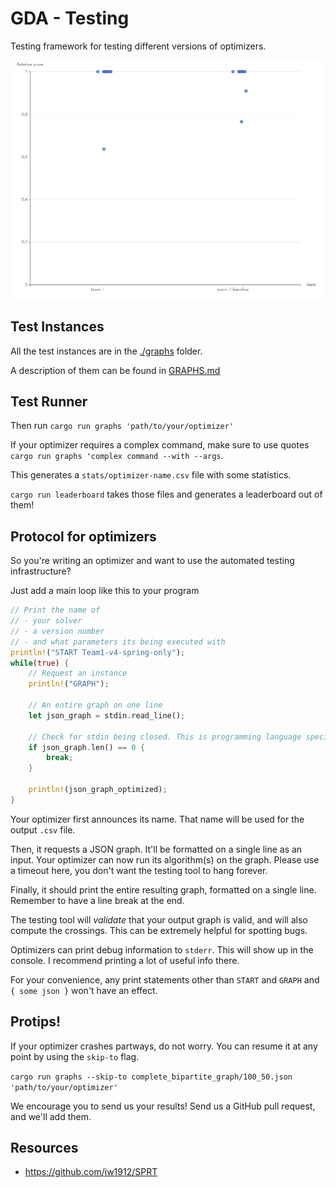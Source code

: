 # GDA - Testing

Testing framework for testing different versions of optimizers.

![Screenshot of the leaderboard](./leaderboard.png)

## Test Instances

All the test instances are in the [./graphs](./graphs) folder.

A description of them can be found in [GRAPHS.md](./GRAPHS.md)

## Test Runner

Then run `cargo run graphs 'path/to/your/optimizer'`

If your optimizer requires a complex command, make sure to use quotes `cargo run graphs 'complex command --with --args`.

This generates a `stats/optimizer-name.csv` file with some statistics.

`cargo run leaderboard` takes those files and generates a leaderboard out of them!

## Protocol for optimizers

So you're writing an optimizer and want to use the automated testing infrastructure?

Just add a main loop like this to your program
```rs
// Print the name of
// - your solver
// - a version number
// - and what parameters its being executed with
println!("START Team1-v4-spring-only");
while(true) {
    // Request an instance
    println!("GRAPH");

    // An entire graph on one line
    let json_graph = stdin.read_line(); 
    
    // Check for stdin being closed. This is programming language specific.
    if json_graph.len() == 0 { 
        break;
    }

    println!(json_graph_optimized);
}
```

Your optimizer first announces its name. That name will be used for the output `.csv` file.

Then, it requests a JSON graph. It'll be formatted on a single line as an input.
Your optimizer can now run its algorithm(s) on the graph. Please use a timeout here, you don't want the testing tool to hang forever.

Finally, it should print the entire resulting graph, formatted on a single line.
Remember to have a line break at the end.

The testing tool will *validate* that your output graph is valid, and will also compute the crossings.
This can be extremely helpful for spotting bugs.

Optimizers can print debug information to `stderr`. This will show up in the console.
I recommend printing a lot of useful info there.

For your convenience, any print statements other than `START` and `GRAPH` and `{ some json }` won't have an effect.

## Protips!

If your optimizer crashes partways, do not worry. You can resume it at any point by using the `skip-to` flag.

`cargo run graphs --skip-to complete_bipartite_graph/100_50.json 'path/to/your/optimizer'`

We encourage you to send us your results! Send us a GitHub pull request, and we'll add them.

## Resources

- https://github.com/jw1912/SPRT



